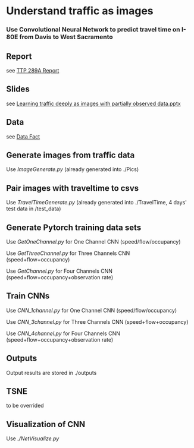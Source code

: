 # Understand traffic as images
### Use Convolutional Neural Network to predict travel time on I-80E from Davis to West Sacramento

## Report
see [TTP 289A Report](https://github.com/JeanUCD/CNN_traveltime_prediction/blob/master/TTP%20289A%20Report%20-%20Jin%20Guo.pdf)
## Slides
see [Learning traffic deeply as images with partially observed data.pptx](https://github.com/JeanUCD/CNN_traveltime_prediction/blob/master/Learning%20traffic%20deeply%20as%20images%20with%20partially%20observed%20data.pptx)

## Data 
see [Data Fact](https://github.com/JeanUCD/CNN_traveltime_prediction/blob/master/Data/Data%20Fact.docx)

## Generate images from traffic data
Use *ImageGenerate.py* (already generated into ./Pics)

## Pair images with traveltime to csvs
Use *TravelTimeGenerate.py* (already generated into ./TravelTime, 4 days' test data in /test_data)

## Generate Pytorch training data sets
Use *GetOneChannel.py* for One Channel CNN (speed/flow/occupancy)  

Use *GetThreeChannel.py* for Three Channels CNN (speed+flow+occupancy)  

Use *GetChannel.py* for Four Channels CNN (speed+flow+occupancy+observation rate)

## Train CNNs
Use *CNN_1channel.py* for One Channel CNN (speed/flow/occupancy)  

Use *CNN_3channel.py* for Three Channels CNN (speed+flow+occupancy)  

Use *CNN_4channel.py* for Four Channels CNN (speed+flow+occupancy+observation rate)

## Outputs
Output results are stored in ./outputs

## TSNE
to be overrided

## Visualization of CNN
Use *./NetVisualize.py*
